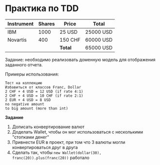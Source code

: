 # Практика по TDD

| **Instrument** | **Shares** | **Price** | **Total** |
|----------------|------------|-----------|-----------|
| IBM            | 1000       | 25 USD    | 25000 USD |
| Novartis       | 400        | 150 CHF   | 60000 USD |
|                |            | **Total** | 65000 USD |

Задание: необходимо реализовать доменную модель для отображения заданного отчета.

Примеры использования:
```
Тест на коллекцию
Избавиться от классов Franc, Dollar
2 CHF + 4 USD = 12 USD (if rate 4:1)
2 CHF + 4 USD = 10 CHF (if rate 2:1)
2 EUR + 4 USD = 8 USD
no negative amount
to big amount (more than int)
```

**Задание**
1. Дописать конвертирование валют
2. Доделать Wallet, чтобы он мог использоваться с несколькими "стопками денег"
3. Привнести EUR в проект, при том что 3 валюты могли конвертироваться друг в друга
4. Сделать так, чтобы
   `new Wallet(dollar(30), franc(20)).plus(franc(20))` работало
